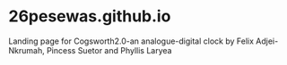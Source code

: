 # 26pesewas.github.io
Landing page for Cogsworth2.0-an analogue-digital clock by Felix Adjei-Nkrumah, Pincess Suetor and Phyllis Laryea
